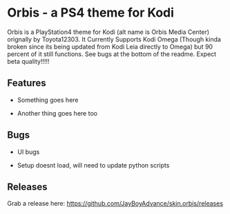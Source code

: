 # Orbis - a PS4 theme for Kodi

Orbis is a PlayStation4 theme for Kodi (alt name is Orbis Media Center) orignally by Toyota12303. It Currently Supports Kodi Omega (Though kinda broken since its being updated from Kodi Leia directly to Omega) but 90 percent of it still functions. See bugs at the bottom of the readme. Expect beta quality!!!!!

## Features

* Something goes here

* Another thing goes here too

## Bugs

* UI bugs

* Setup doesnt load, will need to update python scripts

## Releases
Grab a release here: https://github.com/JayBoyAdvance/skin.orbis/releases
